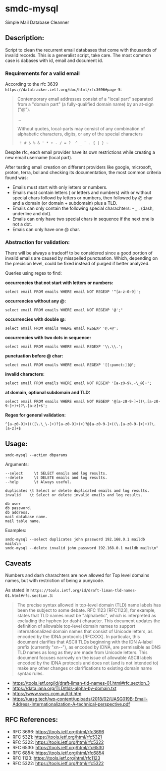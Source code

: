 # smdc-mysql
Simple Mail Database Cleanner

## Description:
Script to clean the recurrent email databases that come with thousands of invalid records.
This is a generalist script, take care. The most common case is dabases with id, email and document id.


### Requirements for a valid email

According to the rfc 3639 ```https://datatracker.ietf.org/doc/html/rfc3696#page-5```:

>Contemporary email addresses consist of a "local part" separated from
   a "domain part" (a fully-qualified domain name) by an at-sign ("@").
>
> ...
>
> Without quotes, local-parts may consist of any combination of
   alphabetic characters, digits, or any of the special characters
>
>      ! # $ % & ' * + - / = ?  ^ _ ` . { | } ~

Despite rfc, each email provider have its own restrictions while creating a new email username (local part).

After testing email creation on different providers like google, microsoft, proton, terra, bol and checking its documentation, 
the most common criteria found was:

- Emails must start with only letters or numbers.
- Emails must contain letters ( or letters and numbers) with or without special chars followd by
letters or numbers, then followed by @ char and a domain (or domain + subdomain) plus a TLD.
- Emails can only contain the following special charachters: - _ . (dash, underline and dot).
- Emails can only have two special chars in sequence if the next one is not a dot.
- Emais can only have one @ char.


### Abstraction for validation:

There will be always a tradeoff to be considered since a good portion of invalid emails are caused by misspelled punctuation. Which, depending on the precision level, could be fixed instead of purged if better analyzed.

Queries using regex to find:

**occurrencies that not start with letters or numbers:**

```select email FROM emails WHERE email NOT REGEXP '^[a-z-0-9]';```

**occurrencies without any @:**

```select email FROM emails WHERE email NOT REGEXP '@';"```

**occurrencies with double @:**

```select email FROM emails WHERE email REGEXP '@.+@';```

**occurrencies with two dots in sequence:**

```select email FROM emails WHERE email REGEXP '\\.\\.';```

**punctuation before \@ char:**

```select email FROM emails WHERE email REGEXP '[[:punct:]]@';```

**invalid characters:**

```select email FROM emails WHERE email NOT REGEXP '[a-z0-9\.-\_@]+';```

**at domain, optional subdomain and TLD:**

```select email FROM emails WHERE email NOT REGEXP '@[a-z0-9-]+((\.[a-z0-9-]+)+)?\.[a-z]+$';```

**Regex for general validation:**

``` ^[a-z0-9]+((([\.\_\-]+)?[a-z0-9]+)+)?@[a-z0-9-]+((\.[a-z0-9-]+)+)?\.[a-z]+$ ```

## Usage:

``` smdc-mysql --action dbparams ```

Arguments:

    --select     \t SELECT emails and log results.
    --delete     \t DELETE emails and log results.
    --help       \t Always useful.

    duplicates \t Select or delete duplicated emails and log results.
    invalid    \t Select or delete invalid emails and log results.

    db user
    db password.
    db address.
    mail database name.
    mail table name.

Examples:

    smdc-mysql --select duplicates john password 192.168.0.1 maildb mails\n
    smdc-mysql --delete invalid john password 192.168.0.1 maildb mails\n"


## Caveats

Numbers and dash charachters are now allowed for Top level domains names, but with restriction of being a punycode.

As stated in ```https://tools.ietf.org/id/draft-liman-tld-names-01.html#rfc.section.3```:

> The precise syntax allowed in top-level domain (TLD) name labels has been the subject to some debate. RFC 1123 [RFC1123], for example, states that TLD names must be "alphabetic", which is interpreted as excluding the hyphen (or dash) character. This document updates the definition of allowable top-level domain names to support internationalized domain names that consist of Unicode letters, as encoded by the IDNA protocols [RFCXXX]. In particular, this document clarifies that ASCII TLDs beginning with the IDN A-label prefix (currently "xn--"), as encoded by IDNA, are permissible as DNS TLD names as long as they are made from Unicode letters. This document focuses narrowly on the issue of allowable ASCII labels encoded by the IDNA protocols and does not (and is not intended to) make any other changes or clarifications to existing domain name syntax rules.

- https://tools.ietf.org/id/draft-liman-tld-names-01.html#rfc.section.3
- https://data.iana.org/TLD/tlds-alpha-by-domain.txt
- https://www.swcs.com.au/tld.htm
- https://uasg.tech/wp-content/uploads/2018/02/UASG019B-Email-Address-Internationalization-A-technical-perspective.pdf

## RFC References:

- RFC 3696: https://tools.ietf.org/html/rfc3696
- RFC 5321: https://tools.ietf.org/html/rfc5321
- RFC 5322: https://tools.ietf.org/html/rfc5322
- RFC 6530: https://tools.ietf.org/html/rfc6530
- RFC 6854: https://tools.ietf.org/html/rfc6854
- RFC 1123: https://tools.ietf.org/html/rfc1123
- RFC 5322: https://tools.ietf.org/html/rfc5322

